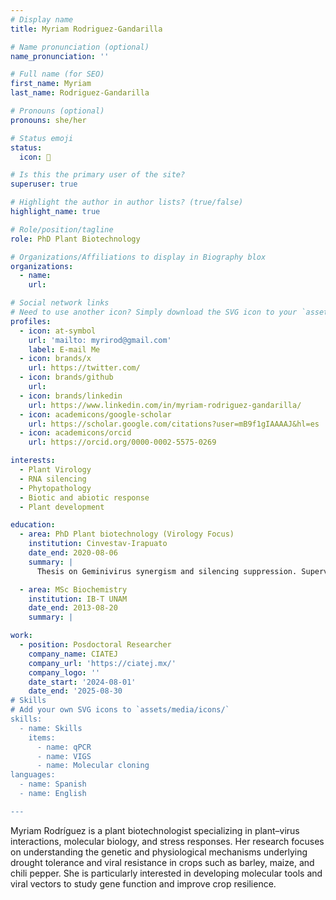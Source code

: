 ```yaml
---
# Display name
title: Myriam Rodriguez-Gandarilla

# Name pronunciation (optional)
name_pronunciation: ''

# Full name (for SEO)
first_name: Myriam
last_name: Rodriguez-Gandarilla

# Pronouns (optional)
pronouns: she/her

# Status emoji
status:
  icon: 🌱

# Is this the primary user of the site?
superuser: true

# Highlight the author in author lists? (true/false)
highlight_name: true

# Role/position/tagline
role: PhD Plant Biotechnology

# Organizations/Affiliations to display in Biography blox
organizations:
  - name:
    url:

# Social network links
# Need to use another icon? Simply download the SVG icon to your `assets/media/icons/` folder.
profiles:
  - icon: at-symbol
    url: 'mailto: myrirod@gmail.com'
    label: E-mail Me
  - icon: brands/x
    url: https://twitter.com/
  - icon: brands/github
    url: 
  - icon: brands/linkedin
    url: https://www.linkedin.com/in/myriam-rodriguez-gandarilla/
  - icon: academicons/google-scholar
    url: https://scholar.google.com/citations?user=mB9f1gIAAAAJ&hl=es
  - icon: academicons/orcid
    url: https://orcid.org/0000-0002-5575-0269

interests:
  - Plant Virology
  - RNA silencing
  - Phytopathology
  - Biotic and abiotic response
  - Plant development

education:
  - area: PhD Plant biotechnology (Virology Focus)
    institution: Cinvestav-Irapuato
    date_end: 2020-08-06
    summary: |
      Thesis on Geminivirus synergism and silencing suppression. Supervised by Prof. Rafael Rivera-Bustamante. 

  - area: MSc Biochemistry
    institution: IB-T UNAM
    date_end: 2013-08-20
    summary: |

work:
  - position: Posdoctoral Researcher
    company_name: CIATEJ
    company_url: 'https://ciatej.mx/'
    company_logo: ''
    date_start: '2024-08-01'
    date_end: '2025-08-30
# Skills
# Add your own SVG icons to `assets/media/icons/`
skills:
  - name: Skills
    items:
      - name: qPCR
      - name: VIGS
      - name: Molecular cloning
languages:
  - name: Spanish
  - name: English

---
```

Myriam Rodríguez is a plant biotechnologist specializing in plant–virus interactions, molecular biology, and stress responses. Her research focuses on understanding the genetic and physiological mechanisms underlying drought tolerance and viral resistance in crops such as barley, maize, and chili pepper. She is particularly interested in developing molecular tools and viral vectors to study gene function and improve crop resilience.
